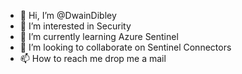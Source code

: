 - 👋 Hi, I’m @DwainDibley
- 👀 I’m interested in Security
- 🌱 I’m currently learning Azure Sentinel
- 💞️ I’m looking to collaborate on Sentinel Connectors
- 📫 How to reach me drop me a mail

<!---
DwainDibley/DwainDibley is a ✨ special ✨ repository because its `README.md` (this file) appears on your GitHub profile.
You can click the Preview link to take a look at your changes.
--->
